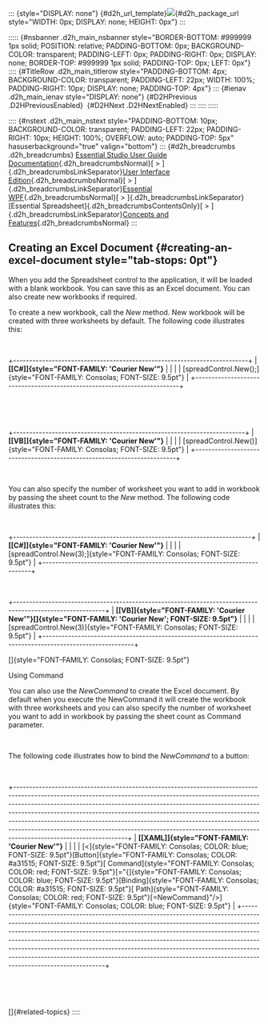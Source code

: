 ::: {style="DISPLAY: none"}
[](ms-xhelp:///?Id=d2h_url_template){#d2h_url_template}![](!package_url!){#d2h_package_url style="WIDTH: 0px; DISPLAY: none; HEIGHT: 0px"}
:::

::::: {#nsbanner .d2h_main_nsbanner style="BORDER-BOTTOM: #999999 1px solid; POSITION: relative; PADDING-BOTTOM: 0px; BACKGROUND-COLOR: transparent; PADDING-LEFT: 0px; PADDING-RIGHT: 0px; DISPLAY: none; BORDER-TOP: #999999 1px solid; PADDING-TOP: 0px; LEFT: 0px"}
:::: {#TitleRow .d2h_main_titlerow style="PADDING-BOTTOM: 4px; BACKGROUND-COLOR: transparent; PADDING-LEFT: 22px; WIDTH: 100%; PADDING-RIGHT: 10px; DISPLAY: none; PADDING-TOP: 4px"}
::: {#ienav .d2h_main_ienav style="DISPLAY: none"}
[](ms-xhelp:///?Id=625a8128-e556-4a29-9ea6-d472120ad9e1){#D2HPrevious .D2HPreviousEnabled}  [](ms-xhelp:///?Id=9473df19-9fec-4f21-a552-6ac380338667){#D2HNext .D2HNextEnabled}
:::
::::
:::::

:::: {#nstext .d2h_main_nstext style="PADDING-BOTTOM: 10px; BACKGROUND-COLOR: transparent; PADDING-LEFT: 22px; PADDING-RIGHT: 10px; HEIGHT: 100%; OVERFLOW: auto; PADDING-TOP: 5px" hasuserbackground="true" valign="bottom"}
::: {#d2h_breadcrumbs .d2h_breadcrumbs}
[Essential Studio User Guide Documentation](ms-xhelp:///?Id=12457748-09e3-4d74-a240-8e049cedf030){.d2h_breadcrumbsNormal}[ \> ]{.d2h_breadcrumbsLinkSeparator}[User Interface Edition](ms-xhelp:///?Id=c29296b7-531c-413b-a0ec-488ca1f7f669){.d2h_breadcrumbsNormal}[ \> ]{.d2h_breadcrumbsLinkSeparator}[Essential WPF](ms-xhelp:///?Id=7f4f82c5-151c-4262-94d0-75c4626c77bc){.d2h_breadcrumbsNormal}[ \> ]{.d2h_breadcrumbsLinkSeparator}[Essential Spreadsheet]{.d2h_breadcrumbsContentsOnly}[ \> ]{.d2h_breadcrumbsLinkSeparator}[Concepts and Features](ms-xhelp:///?Id=625a8128-e556-4a29-9ea6-d472120ad9e1){.d2h_breadcrumbsNormal}
:::

## Creating an Excel Document {#creating-an-excel-document style="tab-stops: 0pt"}

When you add the Spreadsheet control to the application, it will be loaded with a blank workbook. You can save this as an Excel document. You can also create new workbooks if required.

To create a new workbook, call the *New* method. New workbook will be created with three worksheets by default. The following code illustrates this:

 

+-------------------------------------------------------------------------+
| **[\[C#\]]{style="FONT-FAMILY: 'Courier New'"}**                        |
|                                                                         |
| [spreadControl.New();]{style="FONT-FAMILY: Consolas; FONT-SIZE: 9.5pt"} |
+-------------------------------------------------------------------------+

 

 

+------------------------------------------------------------------------+
| **[\[VB\]]{style="FONT-FAMILY: 'Courier New'"}**                       |
|                                                                        |
| [spreadControl.New()]{style="FONT-FAMILY: Consolas; FONT-SIZE: 9.5pt"} |
+------------------------------------------------------------------------+

 

You can also specify the number of worksheet you want to add in workbook by passing the sheet count to the *New* method. The following code illustrates this:

 

+--------------------------------------------------------------------------+
| **[\[C#\]]{style="FONT-FAMILY: 'Courier New'"}**                         |
|                                                                          |
| [spreadControl.New(3);]{style="FONT-FAMILY: Consolas; FONT-SIZE: 9.5pt"} |
+--------------------------------------------------------------------------+

 

+----------------------------------------------------------------------------------------------------------+
| **[\[VB\]]{style="FONT-FAMILY: 'Courier New'"}[]{style="FONT-FAMILY: 'Courier New'; FONT-SIZE: 9.5pt"}** |
|                                                                                                          |
| [spreadControl.New(3)]{style="FONT-FAMILY: Consolas; FONT-SIZE: 9.5pt"}                                  |
+----------------------------------------------------------------------------------------------------------+

[]{style="FONT-FAMILY: Consolas; FONT-SIZE: 9.5pt"} 

Using Command

You can also use the *NewCommand* to create the Excel document. By default when you execute the NewCommand it will create the workbook with three worksheets and you can also specify the number of worksheet you want to add in workbook by passing the sheet count as Command parameter.

 

The following code illustrates how to bind the *NewCommand* to a button:

 

+-----------------------------------------------------------------------------------------------------------------------------------------------------------------------------------------------------------------------------------------------------------------------------------------------------------------------------------------------------------------------------------------------------------------------------------------------------------------------------------------------------------------------+
| **[\[XAML\]]{style="FONT-FAMILY: 'Courier New'"}**                                                                                                                                                                                                                                                                                                                                                                                                                                                                    |
|                                                                                                                                                                                                                                                                                                                                                                                                                                                                                                                       |
| [\<]{style="FONT-FAMILY: Consolas; COLOR: blue; FONT-SIZE: 9.5pt"}[Button]{style="FONT-FAMILY: Consolas; COLOR: #a31515; FONT-SIZE: 9.5pt"}[ Command]{style="FONT-FAMILY: Consolas; COLOR: red; FONT-SIZE: 9.5pt"}[=\"{]{style="FONT-FAMILY: Consolas; COLOR: blue; FONT-SIZE: 9.5pt"}[Binding]{style="FONT-FAMILY: Consolas; COLOR: #a31515; FONT-SIZE: 9.5pt"}[ Path]{style="FONT-FAMILY: Consolas; COLOR: red; FONT-SIZE: 9.5pt"}[=NewCommand}\"/\>]{style="FONT-FAMILY: Consolas; COLOR: blue; FONT-SIZE: 9.5pt"} |
+-----------------------------------------------------------------------------------------------------------------------------------------------------------------------------------------------------------------------------------------------------------------------------------------------------------------------------------------------------------------------------------------------------------------------------------------------------------------------------------------------------------------------+

 

 

[]{#related-topics}
::::
